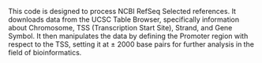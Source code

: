 This code is designed to process NCBI RefSeq Selected references. 
It downloads data from the UCSC Table Browser, specifically information about Chromosome, TSS (Transcription Start Site), Strand, and Gene Symbol. 
It then manipulates the data by defining the Promoter region with respect to the TSS, setting it at ± 2000 base pairs for further analysis in the field of bioinformatics.

